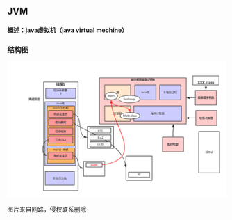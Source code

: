 ## JVM 

#### 概述：java虚拟机（java  virtual mechine）

### 结构图

![图片](../image/JVMStructure.jpg)

图片来自网路，侵权联系删除

